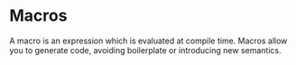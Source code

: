 # Macros

A macro is an expression which is evaluated at compile time. Macros
allow you to generate code, avoiding boilerplate or introducing new
semantics.
